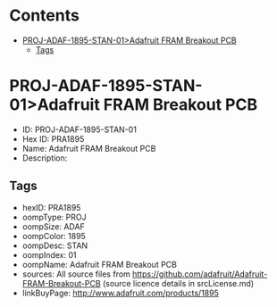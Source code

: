 



Contents
========

* [PROJ-ADAF-1895-STAN-01>Adafruit FRAM Breakout PCB](#proj-adaf-1895-stan-01adafruit-fram-breakout-pcb)
	* [Tags](#tags)

# PROJ-ADAF-1895-STAN-01>Adafruit FRAM Breakout PCB

- ID: PROJ-ADAF-1895-STAN-01
- Hex ID: PRA1895
- Name: Adafruit FRAM Breakout PCB
- Description: 

## Tags

- hexID: PRA1895
- oompType: PROJ
- oompSize: ADAF
- oompColor: 1895
- oompDesc: STAN
- oompIndex: 01
- oompName: Adafruit FRAM Breakout PCB
- sources: All source files from https://github.com/adafruit/Adafruit-FRAM-Breakout-PCB (source licence details in srcLicense.md)
- linkBuyPage: http://www.adafruit.com/products/1895
